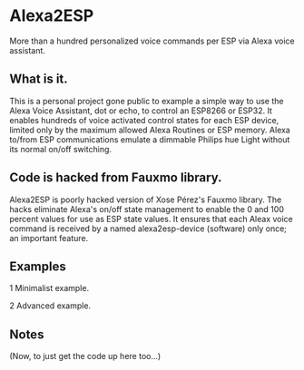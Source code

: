 # Alexa2ESP
 More than a hundred personalized voice commands per ESP via Alexa voice assistant.

## What is it.
This is a personal project gone public to example a simple way to use the Alexa Voice Assistant, dot or echo, to control an ESP8266 or ESP32. It enables hundreds of voice activated control states for each ESP device, limited only by the maximum allowed Alexa Routines or ESP memory. Alexa to/from ESP communications emulate a dimmable Philips hue Light without its normal on/off switching.

## Code is hacked from Fauxmo library.
Alexa2ESP is poorly hacked version of Xose Pérez's Fauxmo library. The hacks eliminate Alexa's on/off state management to enable the 0 and 100 percent values for use as ESP state values. It ensures that each Aleax voice command is received by a named alexa2esp-device (software) only once; an important feature.

## Examples
  1 Minimalist example.
  
  2 Advanced example.
  
## Notes
(Now, to just get the code up here too...)
